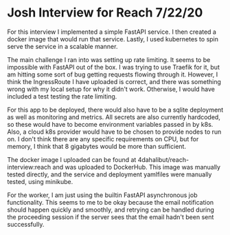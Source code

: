 # Josh Interview for Reach 7/22/20
For this interview I implemented a simple FastAPI service. I then created a docker image that would run that service. Lastly, I used kubernetes to spin serve the service in a scalable manner. 

The main challenge I ran into was setting up rate limiting. It seems to be impossible with FastAPI out of the box. I was trying to use Traefik for it, but am hitting some sort of bug getting requests flowing through it. However, I think the IngressRoute I have uploaded is correct, and there was something wrong with my local setup for why it didn't work. Otherwise, I would have included a test testing the rate limiting. 

For this app to be deployed, there would also have to be a sqlite deployment as well as monitoring and metrics. All secrets are also currently hardcoded, so these would have to become environment variables passed in by k8s. Also, a cloud k8s provider would have to be chosen to provide nodes to run on. I don't think there are any specific requirements on CPU, but for memory, I think that 8 gigabytes would be more than sufficient. 

The docker image I uploaded can be found at 4dahalibut/reach-interview:reach and was uploaded to DockerHub. This image was manually tested directly, and the service and deployment yamlfiles were manually tested, using minikube. 

For the worker, I am just using the builtin FastAPI asynchronous job functionality. This seems to me to be okay because the email notification should happen quickly and smoothly, and retrying can be handled during the proceeding session if the server sees that the email hadn't been sent successfully. 
